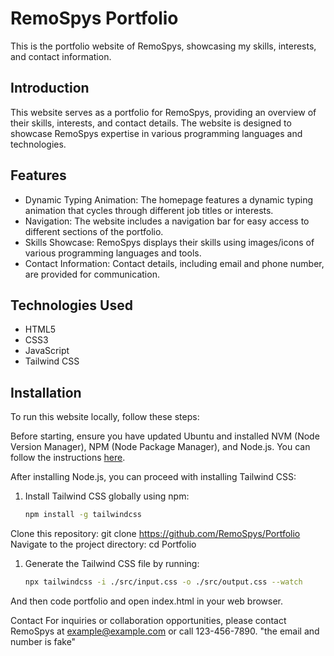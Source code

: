 # RemoSpys Portfolio

This is the portfolio website of RemoSpys, showcasing my skills, interests, and contact information.

## Introduction

This website serves as a portfolio for RemoSpys, providing an overview of their skills, interests, and contact details. The website is designed to showcase RemoSpys expertise in various programming languages and technologies.

## Features

- Dynamic Typing Animation: The homepage features a dynamic typing animation that cycles through different job titles or interests.
- Navigation: The website includes a navigation bar for easy access to different sections of the portfolio.
- Skills Showcase: RemoSpys displays their skills using images/icons of various programming languages and tools.
- Contact Information: Contact details, including email and phone number, are provided for communication.

## Technologies Used

- HTML5
- CSS3
- JavaScript
- Tailwind CSS

## Installation

To run this website locally, follow these steps:

Before starting, ensure you have updated Ubuntu and installed NVM (Node Version Manager), NPM (Node Package Manager), and Node.js. You can follow the instructions [here](https://github.com/nvm-sh/nvm#installing-and-updating).

After installing Node.js, you can proceed with installing Tailwind CSS:

1. Install Tailwind CSS globally using npm:
   ```bash
   npm install -g tailwindcss
Clone this repository: git clone https://github.com/RemoSpys/Portfolio
Navigate to the project directory: cd Portfolio
1. Generate the Tailwind CSS file by running:
   ```bash
   npx tailwindcss -i ./src/input.css -o ./src/output.css --watch
And then code portfolio and open index.html in your web browser.

Contact
For inquiries or collaboration opportunities, please contact RemoSpys at example@example.com or call 123-456-7890.
"the email and number is fake"
